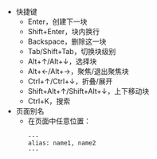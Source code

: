 - 快捷键
	- Enter，创建下一块
	- Shift+Enter，块内换行
	- Backspace，删除这一块
	- Tab/Shift+Tab，切换块级别
	- Alt+↑/Alt+↓，选择块
	- Alt+←/Alt+→，聚焦/退出聚焦块
	- Ctrl+↑/Ctrl+↓，折叠/展开
	- Shift+Alt+↑/Shift+Alt+↓，上下移动块
	- Ctrl+K，搜索
- 页面别名
	- 在页面中任意位置：
	  ```
	  ---
	  alias: name1, name2
	  ---
	  ```